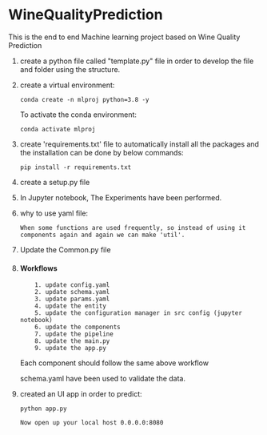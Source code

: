 # WineQualityPrediction
This is the end to end Machine learning project based on Wine Quality Prediction

1. create a python file called "template.py" file in order to develop the file and folder using the structure.

2. create a virtual environment:

    ```
    conda create -n mlproj python=3.8 -y
    ```

    To activate the conda environment:
    ```
    conda activate mlproj
    ```
3. create 'requirements.txt' file to automatically install all the packages and the installation can be done by below commands:

    ```
    pip install -r requirements.txt
    ```

4. create a setup.py file 

5. In Jupyter notebook, The Experiments have been performed. 

6. why to use yaml file:

    ```
    When some functions are used frequently, so instead of using it components again and again we can make 'util'.
    ```

7. Update the Common.py file 

8. #### Workflows
    ```
        1. update config.yaml
        2. update schema.yaml
        3. update params.yaml
        4. update the entity 
        5. update the configuration manager in src config (jupyter notebook)
        6. update the components
        7. update the pipeline
        8. update the main.py
        9. update the app.py
    ```
    Each component should follow the same above workflow

    schema.yaml have been used to validate the data.

8. created an UI app in order to predict:

    ```
    python app.py
    ```

    ```bash
    Now open up your local host 0.0.0.0:8080
    ```

